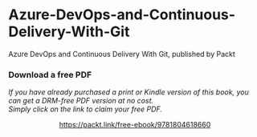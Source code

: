 # Azure-DevOps-and-Continuous-Delivery-With-Git
Azure DevOps and Continuous Delivery With Git, published by Packt
### Download a free PDF

 <i>If you have already purchased a print or Kindle version of this book, you can get a DRM-free PDF version at no cost.<br>Simply click on the link to claim your free PDF.</i>
<p align="center"> <a href="https://packt.link/free-ebook/9781804618660">https://packt.link/free-ebook/9781804618660 </a> </p>